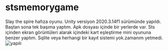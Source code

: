 # stsmemorygame
Slay the spire hafıza oyunu.
Unity versiyon 2020.3.14f1 sürümünde yapıldı.
Baştan sona tek başıma yaptım.
Apk dosyası içinde bir yerlerde var.
Sts içinden ekran görüntüleri alarak içindeki kart eşleştirme mini oyununa benzer yaptım.
Sqlite veya herhangi bir kayıt sistemi yok.zamanım yetmedi.
![yapılı](https://user-images.githubusercontent.com/39348003/163720986-d612c76e-381f-4b48-abf9-2e33296749c6.gif)
